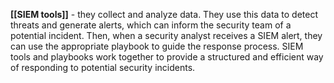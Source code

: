 **[[SIEM tools]]** - they collect and analyze data. They use this data to detect threats and generate alerts, which can inform the security team of a potential incident. Then, when a security analyst receives a SIEM alert, they can use the appropriate playbook to guide the response process. SIEM tools and playbooks work together to provide a structured and efficient way of responding to potential security incidents. 